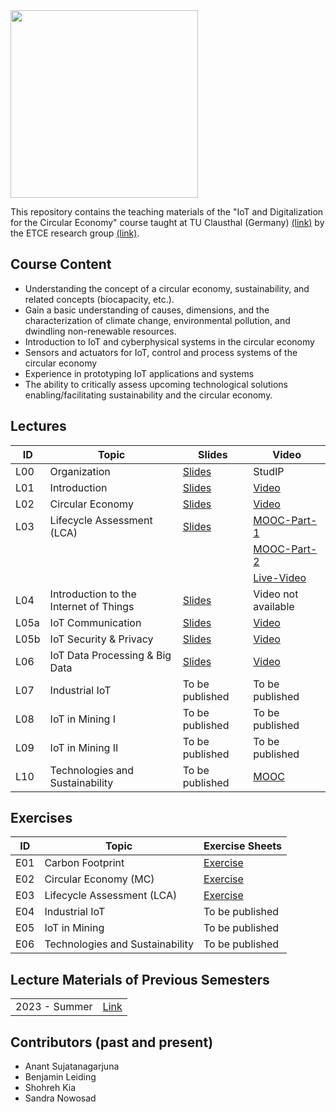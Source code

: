 <img src="https://www.presse.tu-clausthal.de/fileadmin/Presse/images/Corporate_Design/Logo/Logo_TUC_en_CMYK.jpg" width="300">

This repository contains the teaching materials of the "IoT and Digitalization for the Circular Economy" course taught at TU Clausthal (Germany) [(link)](https://www.isse.tu-clausthal.de/en/) by the ETCE research group [(link)](https://etce-lab.com).

## Course Content

- Understanding the concept of a circular economy, sustainability, and related concepts (biocapacity, etc.).
- Gain a basic understanding of causes, dimensions, and the characterization of climate change, environmental pollution, and dwindling non-renewable resources. 
- Introduction to IoT and cyberphysical systems in the circular economy
- Sensors and actuators for IoT, control and process systems of the circular economy
- Experience in prototyping IoT applications and systems
- The ability to critically assess upcoming technological solutions enabling/facilitating sustainability and the circular economy.

## Lectures

| ID   | Topic                                  | Slides                                                                                                                                               | Video                                                          |
|------|----------------------------------------|------------------------------------------------------------------------------------------------------------------------------------------------------|----------------------------------------------------------------|
| L00  | Organization                           | [Slides](IoT-CE-L00-Organization.pdf) | StudIP |
| L01  | Introduction                           | [Slides](https://github.com/ETCE-LAB/teaching-material/blob/master/Emerging-Technologies-for-the-Circular-Economy/ETCE-L01-Introduction.pdf)                       | [Video](https://video.tu-clausthal.de/vorlesung/1381.html#k=2) |
| L02  | Circular Economy                       | [Slides](https://github.com/ETCE-LAB/teaching-material/blob/master/Emerging-Technologies-for-the-Circular-Economy/ETCE-L02-Circular-Economy.pdf)                   | [Video](https://video.tu-clausthal.de/vorlesung/1381.html#k=3) |
| L03  | Lifecycle Assessment (LCA)             | [Slides](https://github.com/ETCE-LAB/teaching-material/blob/master/Emerging-Technologies-for-the-Circular-Economy/ETCE-L03-Lifecycle-Assessment.pdf)               | [MOOC-Part-1](https://ltg.etce-lab.de/#/id/65d0ac316ded5d72a556a026) |
|      |                                        |                                                                                                                                                                    | [MOOC-Part-2](https://ltg.etce-lab.de/#/id/65d0ac316ded5d72a556a03e) |
|      |                                        |                                                                                                                                                                  | [Live-Video](https://video.tu-clausthal.de/vorlesung/1381.html#k=4) |
| L04  | Introduction to the Internet of Things | [Slides](https://github.com/ETCE-LAB/teaching-material/blob/master/Emerging-Technologies-for-the-Circular-Economy/ETCE-L04-Introduction-to-the-IoT.pdf)            | Video not available |
| L05a | IoT Communication                      | [Slides](https://github.com/ETCE-LAB/teaching-material/blob/master/Emerging-Technologies-for-the-Circular-Economy/ETCE-L05a-IoT-Communications.pdf)                | [Video](https://video.tu-clausthal.de/vorlesung/1381.html#k=6) |
| L05b | IoT Security & Privacy                 | [Slides](https://github.com/ETCE-LAB/teaching-material/blob/master/Emerging-Technologies-for-the-Circular-Economy/ETCE-L05b-IoT-Security-and-Privacy.pdf)          | [Video](https://video.tu-clausthal.de/vorlesung/1381.html#k=7) |
| L06  | IoT Data Processing & Big Data         | [Slides](https://github.com/ETCE-LAB/teaching-material/blob/master/Emerging-Technologies-for-the-Circular-Economy/ETCE-L06-IoT-Data-Processing-and-BigData.pdf)    | [Video](https://video.tu-clausthal.de/vorlesung/1381.html#k=8) |
| L07  | Industrial IoT                         | To be published   | To be published   |
| L08  | IoT in Mining I                        | To be published   | To be published   |
| L09  | IoT in Mining II                       | To be published   | To be published   |
| L10  | Technologies and Sustainability        | To be published   | [MOOC](https://ltg.etce-lab.de/#/id/65d0ac306ded5d72a556a004)   |


## Exercises

| ID    | Topic                                   | Exercise Sheets                                    |
|-------|-----------------------------------------|----------------------------------------------------|
| E01   | Carbon Footprint                        | [Exercise](Exercises/E01-CarbonFootprint.pdf)      |
| E02   | Circular Economy (MC)                   | [Exercise](Exercises/E02-CE-MC-Test.pdf)           |
| E03   | Lifecycle Assessment (LCA)              | [Exercise](Exercises/E03-LCA.pdf)                  |
| E04   | Industrial IoT                          | To be published                                    |
| E05   | IoT in Mining                           | To be published                                    |
| E06   | Technologies and Sustainability         | To be published                                    |



## Lecture Materials of Previous Semesters

|                |                                         | 
|----------------|-----------------------------------------|
| 2023 - Summer  | [Link](0_ARCHIVE/Summer-2023/README.md) |

## Contributors (past and present)
- Anant Sujatanagarjuna
- Benjamin Leiding
- Shohreh Kia
- Sandra Nowosad
